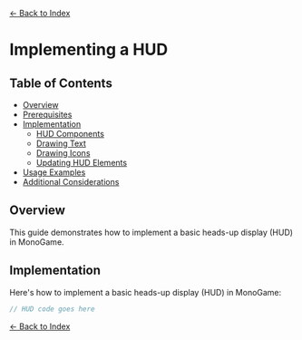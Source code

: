 ﻿[← Back to Index](index.md)

# Implementing a HUD

## Table of Contents
- [Overview](#overview)
- [Prerequisites](#prerequisites)
- [Implementation](#implementation)
  - [HUD Components](#hud-components)
  - [Drawing Text](#drawing-text)
  - [Drawing Icons](#drawing-icons)
  - [Updating HUD Elements](#updating-hud-elements)
- [Usage Examples](#usage-examples)
- [Additional Considerations](#additional-considerations)

## Overview
This guide demonstrates how to implement a basic heads-up display (HUD) in MonoGame.

## Implementation
Here's how to implement a basic heads-up display (HUD) in MonoGame:

```csharp
// HUD code goes here
```

[← Back to Index](index.md)
